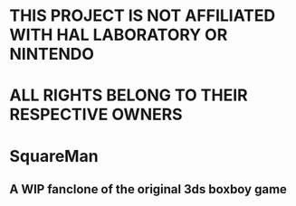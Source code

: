 # THIS PROJECT IS NOT AFFILIATED WITH HAL LABORATORY OR NINTENDO
# ALL RIGHTS BELONG TO THEIR RESPECTIVE OWNERS

# SquareMan
## A WIP fanclone of the original 3ds boxboy game

